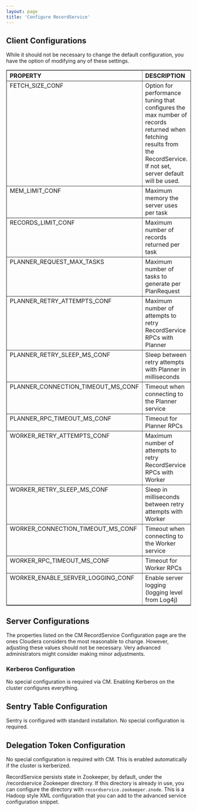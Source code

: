 ```yaml
---
layout: page
title: 'Configure RecordService'
---
```


## Client Configurations

While it should not be necessary to change the default configuration, you have the option of modifying any of these settings.

<table border="1">          
<tr align="left" valign="top"><th> PROPERTY </th><th> DESCRIPTION </th><th> PARAMETER </th><th> VALUE </th><th> SIGNIFICANCE </th></tr>
<tr align="left" valign="top"><td> FETCH_SIZE_CONF </td><td> Option for performance tuning that configures the max number of records returned when fetching results from the RecordService. If not set, server default will be used. </td><td> recordservice.task.fetch.size </td><td>  </td><td>  </td></tr>
<tr align="left" valign="top"><td> MEM_LIMIT_CONF </td><td> Maximum memory the server uses per task </td><td> recordservice.task.memlimit.bytes </td><td>  </td><td>  </td></tr>
<tr align="left" valign="top"><td> RECORDS_LIMIT_CONF </td><td> Maximum number of records returned per task </td><td> recordservice.task.records.limit </td><td>  </td><td>  </td></tr>
<tr align="left" valign="top"><td> PLANNER_REQUEST_MAX_TASKS </td><td> Maximum number of tasks to generate per PlanRequest </td><td> recordservice.task.plan.maxTasks </td><td>  </td><td>  </td></tr>
<tr align="left" valign="top"><td> PLANNER_RETRY_ATTEMPTS_CONF </td><td> Maximum number of attempts to retry RecordService RPCs with Planner </td><td> recordservice.planner.retry.attempts </td><td>  </td><td>  </td></tr>
<tr align="left" valign="top"><td> PLANNER_RETRY_SLEEP_MS_CONF </td><td> Sleep between retry attempts with Planner in milliseconds </td><td> recordservice.planner.retry.sleepMs </td><td>  </td><td>  </td></tr>
<tr align="left" valign="top"><td> PLANNER_CONNECTION_TIMEOUT_MS_CONF </td><td> Timeout when connecting to the Planner service </td><td> recordservice.planner.connection.timeoutMs </td><td>  </td><td>  </td></tr>
<tr align="left" valign="top"><td> PLANNER_RPC_TIMEOUT_MS_CONF </td><td> Timeout for Planner RPCs </td><td> recordservice.planner.rpc.timeoutMs </td><td>  </td><td>  </td></tr>
<tr align="left" valign="top"><td> WORKER_RETRY_ATTEMPTS_CONF </td><td> Maximum number of attempts to retry RecordService RPCs with Worker </td><td> recordservice.worker.retry.attempts </td><td>  </td><td>  </td></tr>
<tr align="left" valign="top"><td> WORKER_RETRY_SLEEP_MS_CONF </td><td> Sleep in milliseconds between retry attempts with Worker </td><td> recordservice.worker.retry.sleepMs </td><td>  </td><td>  </td></tr>
<tr align="left" valign="top"><td> WORKER_CONNECTION_TIMEOUT_MS_CONF </td><td> Timeout when connecting to the Worker service </td><td> recordservice.worker.connection.timeoutMs </td><td>  </td><td>  </td></tr>
<tr align="left" valign="top"><td> WORKER_RPC_TIMEOUT_MS_CONF </td><td> Timeout for Worker RPCs   </td><td> recordservice.worker.rpc.timeoutMs </td><td>  </td><td>  </td></tr>
<tr align="left" valign="top"><td> WORKER_ENABLE_SERVER_LOGGING_CONF </td><td> Enable server logging (logging level from Log4j)   </td><td> recordservice.worker.server.enableLogging </td><td>  </td><td>  </td></tr>
</table>

## Server Configurations

The properties listed on the CM RecordService Configuration page are the ones Cloudera considers the most reasonable to change. However, adjusting these values should not be necessary. Very advanced administrators might consider making minor adjustments.

### Kerberos Configuration

No special configuration is required via CM. Enabling Kerberos on the cluster configures everything.

## Sentry Table Configuration

Sentry is configured with standard installation. No special configuration is required.

## Delegation Token Configuration

No special configuration is required with CM. This is enabled automatically if the cluster is kerberized.

RecordService persists state in Zookeeper, by default, under the /recordservice Zookeeper directory. If this directory is already in use, you can configure the directory with `recordservice.zookeeper.znode`. This is a Hadoop style XML configuration that you can add to the advanced service configuration snippet.
